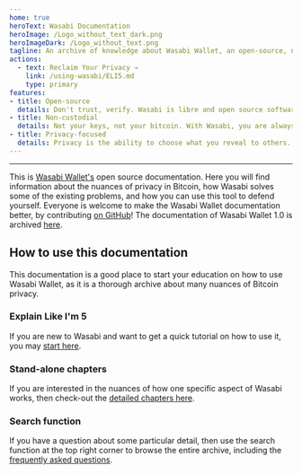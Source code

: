 ```yaml
---
home: true
heroText: Wasabi Documentation
heroImage: /Logo_without_text_dark.png
heroImageDark: /Logo_without_text.png
tagline: An archive of knowledge about Wasabi Wallet, an open-source, non-custodial and privacy-focused Bitcoin wallet for desktop.
actions:
  - text: Reclaim Your Privacy →
    link: /using-wasabi/ELI5.md
    type: primary
features:
- title: Open-source
  details: Don't trust, verify. Wasabi is libre and open source software under the MIT license. You have full access to every single line of code, and you can do with it as you please.
- title: Non-custodial
  details: Not your keys, not your bitcoin. With Wasabi, you are always in full control of your private and public keys, you never share them with any third party.
- title: Privacy-focused
  details: Privacy is the ability to choose what you reveal to others. Wasabi is designed with one goal in mind, to protect your sensitive financial data, on the network level and on the blockchain level.
---
```


-----

This is [Wasabi Wallet's](https://wasabiwallet.io) open source documentation.
Here you will find information about the nuances of privacy in Bitcoin, how Wasabi solves some of the existing problems, and how you can use this tool to defend yourself.
Everyone is welcome to make the Wasabi Wallet documentation better, by contributing [on GitHub](https://github.com/zkSNACKs/WasabiDoc/)!
The documentation of Wasabi Wallet 1.0 is archived [here](https://web.archive.org/web/20220804041943/https://docs.wasabiwallet.io/).

## How to use this documentation

This documentation is a good place to start your education on how to use Wasabi Wallet, as it is a thorough archive about many nuances of Bitcoin privacy.

### Explain Like I'm 5

If you are new to Wasabi and want to get a quick tutorial on how to use it, you may [start here](/using-wasabi/ELI5.md).

### Stand-alone chapters

If you are interested in the nuances of how one specific aspect of Wasabi works, then check-out the [detailed chapters here](/using-wasabi/).

### Search function

If you have a question about some particular detail, then use the search function at the top right corner to browse the entire archive, including the [frequently asked questions](/FAQ/).
